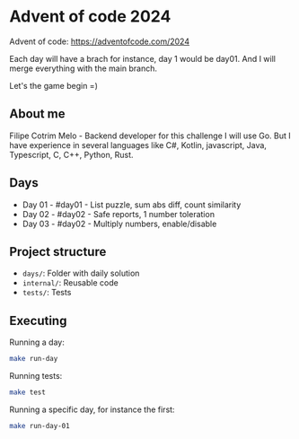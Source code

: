 # Advent of code 2024
Advent of code: https://adventofcode.com/2024

Each day will have a brach for instance, day 1 would be day01. And I will merge everything with the main branch.

Let's the game begin =)

## About me ##
Filipe Cotrim Melo - Backend developer for this challenge I will use Go. But I have experience in several languages like C#, Kotlin, javascript, Java, Typescript, C, C++, Python, Rust. 

## Days ##
* Day 01 - #day01 - List puzzle, sum abs diff, count similarity
* Day 02 - #day02 - Safe reports, 1 number toleration
* Day 03 - #day02 - Multiply numbers, enable/disable 

## Project structure ##
- `days/`: Folder with daily solution
- `internal/`: Reusable code
- `tests/`: Tests

## Executing ##
Running a day:
```bash
make run-day
```

Running tests:
```bash 
make test 
```

Running a specific day, for instance the first:
```bash
make run-day-01
```